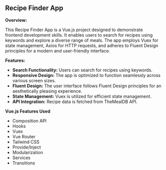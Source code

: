 ## Recipe Finder App

**Overview:**

This Recipe Finder App is a Vue.js project designed to demonstrate frontend development skills. It enables users to search for recipes using keywords and explore a diverse range of meals. The app employs Vuex for state management, Axios for HTTP requests, and adheres to Fluent Design principles for a modern and user-friendly interface.

**Features:**

- **Search Functionality:** Users can search for recipes using keywords.
- **Responsive Design:** The app is optimized to function seamlessly across various screen sizes.
- **Fluent Design:** The user interface follows Fluent Design principles for an aesthetically pleasing experience.
- **State Management:** Vuex is utilized for efficient state management.
- **API Integration:** Recipe data is fetched from TheMealDB API.

**Vue.js Features Used**

- Composition API
- Hooks
- Vuex
- Vue Router
- Tailwind CSS
- Provide/Inject
- Modularization
- Services
- Transitions
